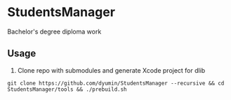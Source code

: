 # StudentsManager
Bachelor's degree diploma work

## Usage

1. Clone repo with submodules and generate Xcode project for dlib
```
git clone https://github.com/dyumin/StudentsManager --recursive && cd StudentsManager/tools && ./prebuild.sh
```
